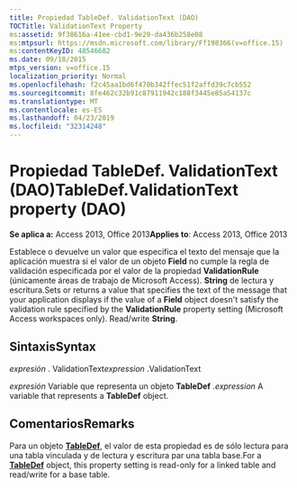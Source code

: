 ```yaml
---
title: Propiedad TableDef. ValidationText (DAO)
TOCTitle: ValidationText Property
ms:assetid: 9f38616a-41ee-cbd1-9e29-da436b258e08
ms:mtpsurl: https://msdn.microsoft.com/library/Ff198366(v=office.15)
ms:contentKeyID: 48546682
ms.date: 09/18/2015
mtps_version: v=office.15
localization_priority: Normal
ms.openlocfilehash: f2c45aa1bd6f470b342ffec51f2affd39c7cb552
ms.sourcegitcommit: 8fe462c32b91c87911942c188f3445e85a54137c
ms.translationtype: MT
ms.contentlocale: es-ES
ms.lasthandoff: 04/23/2019
ms.locfileid: "32314248"
---
```

# <a name="tabledefvalidationtext-property-dao"></a><span data-ttu-id="c3a83-102">Propiedad TableDef. ValidationText (DAO)</span><span class="sxs-lookup"><span data-stu-id="c3a83-102">TableDef.ValidationText property (DAO)</span></span>


<span data-ttu-id="c3a83-103">**Se aplica a:** Access 2013, Office 2013</span><span class="sxs-lookup"><span data-stu-id="c3a83-103">**Applies to**: Access 2013, Office 2013</span></span>

<span data-ttu-id="c3a83-p101">Establece o devuelve un valor que especifica el texto del mensaje que la aplicación muestra si el valor de un objeto **Field** no cumple la regla de validación especificada por el valor de la propiedad **ValidationRule** (únicamente áreas de trabajo de Microsoft Access). **String** de lectura y escritura.</span><span class="sxs-lookup"><span data-stu-id="c3a83-p101">Sets or returns a value that specifies the text of the message that your application displays if the value of a **Field** object doesn't satisfy the validation rule specified by the **ValidationRule** property setting (Microsoft Access workspaces only). Read/write **String**.</span></span>

## <a name="syntax"></a><span data-ttu-id="c3a83-106">Sintaxis</span><span class="sxs-lookup"><span data-stu-id="c3a83-106">Syntax</span></span>

<span data-ttu-id="c3a83-107">*expresión* . ValidationText</span><span class="sxs-lookup"><span data-stu-id="c3a83-107">*expression* .ValidationText</span></span>

<span data-ttu-id="c3a83-108">*expresión* Variable que representa un objeto **TableDef** .</span><span class="sxs-lookup"><span data-stu-id="c3a83-108">*expression* A variable that represents a **TableDef** object.</span></span>

## <a name="remarks"></a><span data-ttu-id="c3a83-109">Comentarios</span><span class="sxs-lookup"><span data-stu-id="c3a83-109">Remarks</span></span>

<span data-ttu-id="c3a83-110">Para un objeto **[TableDef](tabledef-object-dao.md)**, el valor de esta propiedad es de sólo lectura para una tabla vinculada y de lectura y escritura par una tabla base.</span><span class="sxs-lookup"><span data-stu-id="c3a83-110">For a **[TableDef](tabledef-object-dao.md)** object, this property setting is read-only for a linked table and read/write for a base table.</span></span>


